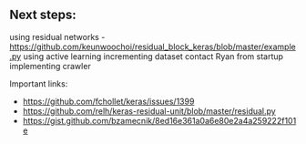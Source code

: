 ## Next steps:

using residual networks - https://github.com/keunwoochoi/residual_block_keras/blob/master/example.py
using active learning
incrementing dataset
contact Ryan from startup
implementing crawler


Important links:
- https://github.com/fchollet/keras/issues/1399
- https://github.com/relh/keras-residual-unit/blob/master/residual.py
- https://gist.github.com/bzamecnik/8ed16e361a0a6e80e2a4a259222f101e
